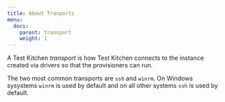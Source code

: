 ```yaml
---
title: About Tranports
menu:
  docs:
    parent: transport
    weight: 1
---
```


A Test Kitchen *transport* is how Test Kitchen connects to the instance created via drivers so that the provisioners can run.

The two most common transports are `ssh` and `winrm`. On Windows sysystems `winrm` is used by default and on all other systems `ssh` is used by default.
